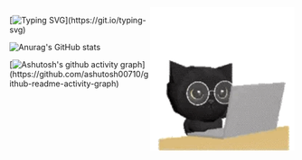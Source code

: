 <img align='right' src='img-1743413479341008f1uBAgy1hy46ylqht5g305k05kn3m.gif' width='255'>

[![Typing SVG](https://readme-typing-svg.demolab.com/?lines=HELLO!+here++zenus+10+++*meow;CHEERS+^^&color=443d31&background=F7F6F4&vCenter=true&font="Unbounded")](https://git.io/typing-svg)

![Anurag's GitHub stats](https://github-readme-stats.vercel.app/api?username=zenus10&show_icons=true&bg_color=F7F6F4&title_color=443d31&center=true&text_color=443d31&icon_color=E1C2AF&font="Unbounded")

[![Ashutosh's github activity graph](https://github-readme-activity-graph.vercel.app/graph?username=zenus10&bg_color=F7F6F4&color=E5CEBE&line=ECE5DD&point=443d31&area=true&hide_border=true&center=true&font="Unbounded")](https://github.com/ashutosh00710/github-readme-activity-graph)
